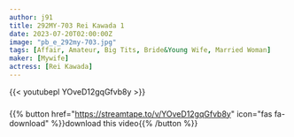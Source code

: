 ```yaml
---
author: j91
title: 292MY-703 Rei Kawada 1
date: 2023-07-20T02:00:00Z
image: "pb_e_292my-703.jpg"
tags: [Affair, Amateur, Big Tits, Bride&Young Wife, Married Woman]
maker: [Mywife]
actress: [Rei Kawada]
---
```



{{< youtubepl YOveD12gqGfvb8y >}}
###

{{% button href="https://streamtape.to/v/YOveD12gqGfvb8y" icon="fas fa-download" %}}download this video{{% /button %}}

